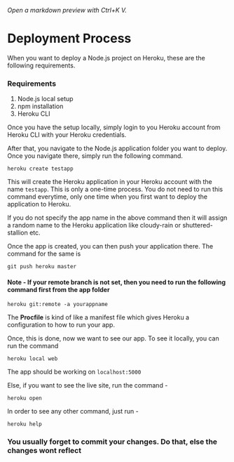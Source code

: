 *Open a markdown preview with Ctrl+K V.*
# Deployment Process

When you want to deploy a Node.js project on Heroku, these are the following requirements.

### Requirements
1. Node.js local setup
2. npm installation
3. Heroku CLI

Once you have the setup locally, simply login to you Heroku account from Heroku CLI with your Heroku credentials.

After that, you navigate to the Node.js application folder you want to deploy. Once you navigate there, simply run the following command.

`heroku create testapp`

This will create the Heroku application in your Heroku account with the name `testapp`. This is only a one-time process. You do not need to run this command everytime, only one time when you first want to deploy the application to Heroku.

If you do not specify the app name in the above command then it will assign a random name to the Heroku application like cloudy-rain or shuttered-stallion etc.

Once the app is created, you can then push your application there. The command for the same is 

`git push heroku master`

#### Note - If your remote branch is not set, then you need to run the following command first from the app folder

`heroku git:remote -a yourappname`

The **Procfile** is kind of like a manifest file which gives Heroku a configuration to how to run your app.

Once, this is done, now we want to see our app. To see it locally, you can run the command

`heroku local web`

The app should be working on `localhost:5000`

Else, if you want to see the live site, run the command -

`heroku open`

In order to see any other command, just run -

`heroku help`

### You usually forget to commit your changes. Do that, else the changes wont reflect